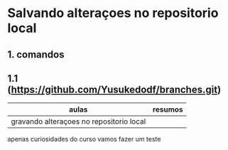 
# Salvando alteraçoes no repositorio local
## 1. comandos
## 1.1 (https://github.com/Yusukedodf/branches.git)
|aulas | resumos
|-------|--------|
|gravando alteraçoes no repositorio local

apenas curiosidades do curso 
vamos fazer um teste
